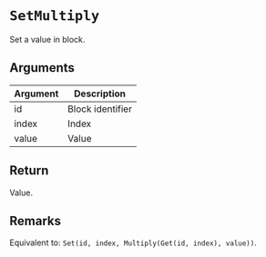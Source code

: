 # `SetMultiply`

Set a value in block.

## Arguments

| Argument | Description      |
| -------- | ---------------- |
| id       | Block identifier |
| index    | Index            |
| value    | Value            |

## Return

Value.

## Remarks

Equivalent to: `Set(id, index, Multiply(Get(id, index), value))`.
